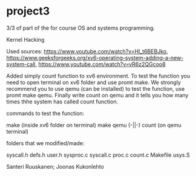 # project3

3/3 of part of the for course OS and systems programming. 

Kernel Hacking

Used sources:
https://www.youtube.com/watch?v=Hl_t6BEBJko,
https://www.geeksforgeeks.org/xv6-operating-system-adding-a-new-system-call,
https://www.youtube.com/watch?v=vR6z2QGcoo8

Added simply count function to xv6 environment. To test the function you need to open terminal on xv6 folder and use promt make. We strongly recommend you to use qemu (can be installed) to test the function, use promt make qemu. Finally write count on qemu and it tells you how many times thhe system has called count function. 

commands to test the function:

make (inside xv6 folder on terminal)
make qemu (-||-)
count (on qemu terminal) 

folders that we modified/made:

syscall.h
defs.h
user.h
sysproc.c
syscall.c
proc.c
count.c
Makefile
usys.S

Santeri Ruuskanen; Joonas Kukonlehto



